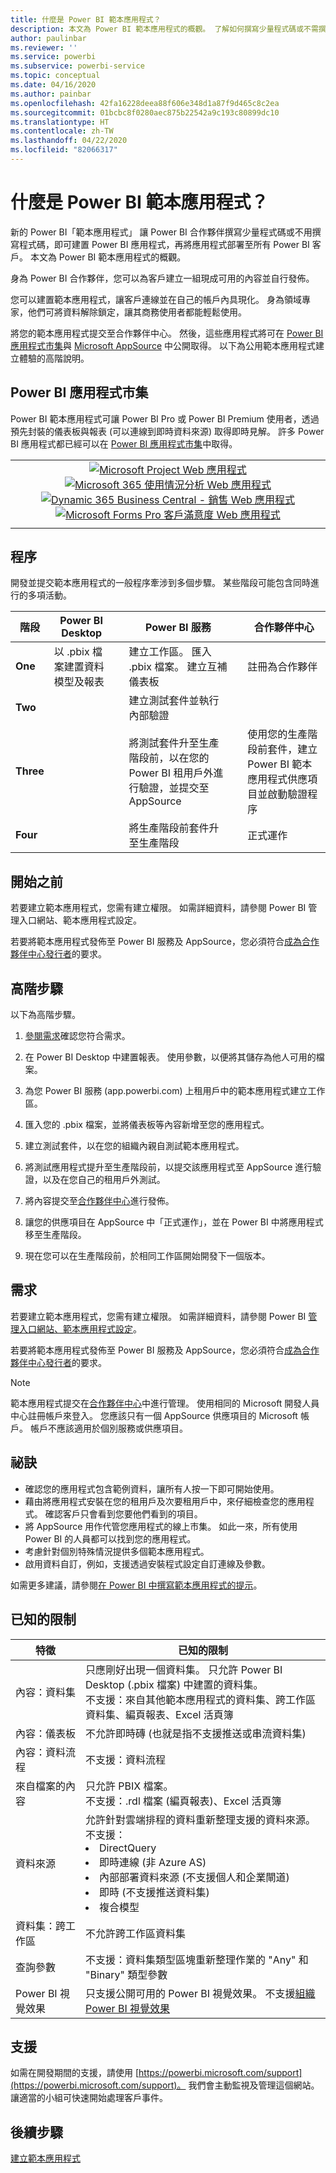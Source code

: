 ```yaml
---
title: 什麼是 Power BI 範本應用程式？
description: 本文為 Power BI 範本應用程式的概觀。 了解如何撰寫少量程式碼或不需撰寫程式碼，即可建置 Power BI 應用程式，並將應用程式部署至所有 Power BI 客戶。
author: paulinbar
ms.reviewer: ''
ms.service: powerbi
ms.subservice: powerbi-service
ms.topic: conceptual
ms.date: 04/16/2020
ms.author: painbar
ms.openlocfilehash: 42fa16228deea88f606e348d1a87f9d465c8c2ea
ms.sourcegitcommit: 01bcbc8f0280aec875b22542a9c193c80899dc10
ms.translationtype: HT
ms.contentlocale: zh-TW
ms.lasthandoff: 04/22/2020
ms.locfileid: "82066317"
---
```

# <a name="what-are-power-bi-template-apps"></a>什麼是 Power BI 範本應用程式？

新的 Power BI「範本應用程式」  讓 Power BI 合作夥伴撰寫少量程式碼或不用撰寫程式碼，即可建置 Power BI 應用程式，再將應用程式部署至所有 Power BI 客戶。  本文為 Power BI 範本應用程式的概觀。

身為 Power BI 合作夥伴，您可以為客戶建立一組現成可用的內容並自行發佈。  

您可以建置範本應用程式，讓客戶連線並在自己的帳戶內具現化。 身為領域專家，他們可將資料解除鎖定，讓其商務使用者都能輕鬆使用。  

將您的範本應用程式提交至合作夥伴中心。 然後，這些應用程式將可在 [Power BI 應用程式市集](https://app.powerbi.com/getdata/services)與 [Microsoft AppSource](https://appsource.microsoft.com/?product=power-bi) 中公開取得。 以下為公用範本應用程式建立體驗的高階說明。

## <a name="power-bi-apps-marketplace"></a>Power BI 應用程式市集

Power BI 範本應用程式可讓 Power BI Pro 或 Power BI Premium 使用者，透過預先封裝的儀表板與報表 (可以連線到即時資料來源) 取得即時見解。 許多 Power BI 應用程式都已經可以在 [Power BI 應用程式市集](https://app.powerbi.com/getdata/services)中取得。

|  |
|     :---:      |
| [![Microsoft Project Web 應用程式](./media/service-template-apps-overview/project-web.png)](https://app.powerbi.com/groups/me/getapps/services/pbi_msprojectonline.pbi-microsoftprojectwebapp) [![Microsoft 365 使用情況分析 Web 應用程式](./media/service-template-apps-overview/microsoft365-usage-analytics.png)](https://app.powerbi.com/groups/me/getapps/services/cia_microsoft365.microsoft-365-usage-analytics) [![Dynamic 365 Business Central - 銷售 Web 應用程式](./media/service-template-apps-overview/dynamics-sales.png)](https://app.powerbi.com/groups/me/getapps/services/microsoftdynsmb.businesscentral_sales) [![Microsoft Forms Pro 客戶滿意度 Web 應用程式](./media/service-template-apps-overview/forms-pro.png)](https://app.powerbi.com/groups/me/getapps/services/msfp.formsprocustomersatisfaction) |
|  |

## <a name="process"></a>程序
開發並提交範本應用程式的一般程序牽涉到多個步驟。 某些階段可能包含同時進行的多項活動。


| 階段 | Power BI Desktop |  |Power BI 服務  |  |合作夥伴中心  |
|---|--------|--|---------|---------|---------|
| **One** | 以 .pbix 檔案建置資料模型及報表 |  | 建立工作區。 匯入 .pbix 檔案。 建立互補儀表板  |  | 註冊為合作夥伴 |
| **Two** |  |  | 建立測試套件並執行內部驗證        |  | |
| **Three** | |  | 將測試套件升至生產階段前，以在您的 Power BI 租用戶外進行驗證，並提交至 AppSource  |  | 使用您的生產階段前套件，建立 Power BI 範本應用程式供應項目並啟動驗證程序 |
| **Four** | |  | 將生產階段前套件升至生產階段 |  | 正式運作 |

## <a name="before-you-begin"></a>開始之前

若要建立範本應用程式，您需有建立權限。 如需詳細資料，請參閱 Power BI 管理入口網站、範本應用程式設定。 

若要將範本應用程式發佈至 Power BI 服務及 AppSource，您必須符合[成為合作夥伴中心發行者](https://docs.microsoft.com/azure/marketplace/become-publisher)的要求。
 
## <a name="high-level-steps"></a>高階步驟

以下為高階步驟。 

1. [參閱需求](#requirements)確認您符合需求。 

2. 在 Power BI Desktop 中建置報表。 使用參數，以便將其儲存為他人可用的檔案。 

3. 為您 Power BI 服務 (app.powerbi.com) 上租用戶中的範本應用程式建立工作區。 

4. 匯入您的 .pbix 檔案，並將儀表板等內容新增至您的應用程式。 

5. 建立測試套件，以在您的組織內親自測試範本應用程式。 

6. 將測試應用程式提升至生產階段前，以提交該應用程式至 AppSource 進行驗證，以及在您自己的租用戶外測試。 

7. 將內容提交至[合作夥伴中心](https://docs.microsoft.com/azure/marketplace/partner-center-portal/create-power-bi-app-offer)進行發佈。 

8. 讓您的供應項目在 AppSource 中「正式運作」，並在 Power BI 中將應用程式移至生產階段。

9. 現在您可以在生產階段前，於相同工作區開始開發下一個版本。 

## <a name="requirements"></a>需求

若要建立範本應用程式，您需有建立權限。 如需詳細資料，請參閱 Power BI [管理入口網站、範本應用程式設定](service-admin-portal.md#template-apps-settings)。

若要將範本應用程式發佈至 Power BI 服務及 AppSource，您必須符合[成為合作夥伴中心發行者](https://docs.microsoft.com/azure/marketplace/become-publisher)的要求。
 > [!NOTE] 
 > 範本應用程式提交在[合作夥伴中心](https://docs.microsoft.com/azure/marketplace/partner-center-portal/create-power-bi-app-offer)中進行管理。 使用相同的 Microsoft 開發人員中心註冊帳戶來登入。 您應該只有一個 AppSource 供應項目的 Microsoft 帳戶。 帳戶不應該適用於個別服務或供應項目。

## <a name="tips"></a>祕訣 

- 確認您的應用程式包含範例資料，讓所有人按一下即可開始使用。 
- 藉由將應用程式安裝在您的租用戶及次要租用戶中，來仔細檢查您的應用程式。 確認客戶只會看到您要他們看到的項目。 
- 將 AppSource 用作代管您應用程式的線上市集。 如此一來，所有使用 Power BI 的人員都可以找到您的應用程式。 
- 考慮針對個別特殊情況提供多個範本應用程式。 
- 啟用資料自訂，例如，支援透過安裝程式設定自訂連線及參數。

如需更多建議，請參閱[在 Power BI 中撰寫範本應用程式的提示](service-template-apps-tips.md)。

## <a name="known-limitations"></a>已知的限制

| 特徵 | 已知的限制 |
|---------|---------|
|內容：資料集   | 只應剛好出現一個資料集。 只允許 Power BI Desktop (.pbix 檔案) 中建置的資料集。 <br>不支援：來自其他範本應用程式的資料集、跨工作區資料集、編頁報表、Excel 活頁簿 |
|內容：儀表板 | 不允許即時磚 (也就是指不支援推送或串流資料集) |
|內容：資料流程 | 不支援：資料流程 |
|來自檔案的內容 | 只允許 PBIX 檔案。 <br>不支援：.rdl 檔案 (編頁報表)、Excel 活頁簿   |
| 資料來源 | 允許針對雲端排程的資料重新整理支援的資料來源。 <br>不支援： <li> DirectQuery</li><li>即時連線 (非 Azure AS)</li> <li>內部部署資料來源 (不支援個人和企業閘道)</li> <li>即時 (不支援推送資料集)</li> <li>複合模型</li></ul> |
| 資料集：跨工作區 | 不允許跨工作區資料集  |
| 查詢參數 | 不支援：資料集類型區塊重新整理作業的 "Any" 和 "Binary" 類型參數 |
| Power BI 視覺效果 | 只支援公開可用的 Power BI 視覺效果。 不支援[組織 Power BI 視覺效果](developer/visuals/power-bi-custom-visuals-organization.md) |

## <a name="support"></a>支援
如需在開發期間的支援，請使用 [https://powerbi.microsoft.com/support](https://powerbi.microsoft.com/support)。 我們會主動監視及管理這個網站。 讓適當的小組可快速開始處理客戶事件。

## <a name="next-steps"></a>後續步驟

[建立範本應用程式](service-template-apps-create.md)
